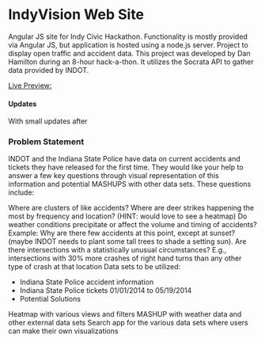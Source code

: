 IndyVision Web Site
=============

Angular JS site for Indy Civic Hackathon. Functionality is mostly provided via Angular JS, but application is hosted using a node.js server. Project to display open traffic and accident data. This project was developed by Dan Hamilton during an 8-hour hack-a-thon. It utilizes the Socrata API to gather data provided by INDOT.

[Live Preview: ](http://indyvision.herokuapp.com/)

#### Updates
With small updates after

### Problem Statement

INDOT and the Indiana State Police have data on current accidents and tickets they have released for the first time. They would like your help to answer a few key questions through visual representation of this information and potential MASHUPS with other data sets. These questions include:

Where are clusters of like accidents?
Where are deer strikes happening the most by frequency and location? (HINT: would love to see a heatmap)
Do weather conditions precipitate or affect the volume and timing of accidents? Example: Why are there few accidents at this point, except at sunset? (maybe INDOT needs to plant some tall trees to shade a setting sun).
Are there intersections with a statistically unusual circumstances? E.g., intersections with 30% more crashes of right hand turns than any other type of crash at that location
Data sets to be utilized:

* Indiana State Police accident information
* Indiana State Police tickets 01/01/2014 to 05/19/2014
* Potential Solutions

Heatmap with various views and filters
MASHUP with weather data and other external data sets
Search app for the various data sets where users can make their own visualizations
